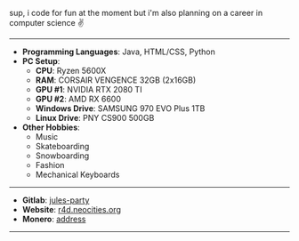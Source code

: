 
sup, i code for fun at the moment but i'm also planning on a career in computer science ✌

---
  - **Programming Languages**: Java, HTML/CSS, Python
  - **PC Setup**:
    - **CPU**: Ryzen 5600X
    - **RAM**: CORSAIR VENGENCE 32GB (2x16GB)
    - **GPU #1**: NVIDIA RTX 2080 TI
    - **GPU #2**: AMD RX 6600
    - **Windows Drive**: SAMSUNG 970 EVO Plus 1TB
    - **Linux Drive**: PNY CS900 500GB
  - **Other Hobbies**:
    - Music
    - Skateboarding
    - Snowboarding
    - Fashion
    - Mechanical Keyboards
---
  - **Gitlab**: [jules-party](https://gitlab.com/jules-party)
  - **Website**: [r4d.neocities.org](https://r4d.neocites.org)
  - **Monero**: [address](https://raw.githubusercontent.com/jules-party/jules-party/main/assets/monero-address.txt)
---
